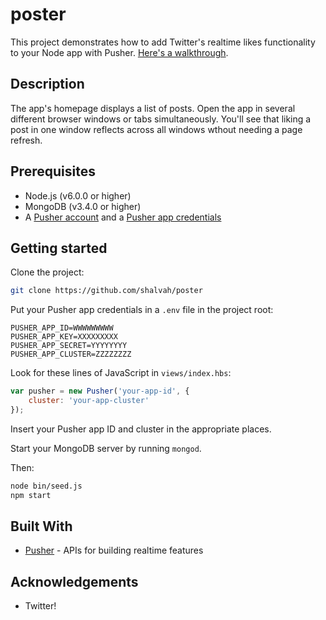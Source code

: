 # poster
This project demonstrates how to add Twitter's realtime likes functionality to your Node app with Pusher. [Here's a walkthrough](https://blog.pusher.com/build-twitters-realtime-likes-feature-node-js-pusher/).

## Description
The app's homepage displays a list of posts. Open the app in several different browser windows or tabs simultaneously. You'll see that liking a post in one window reflects across all windows wthout needing a page refresh.

## Prerequisites
- Node.js (v6.0.0 or higher) 
- MongoDB (v3.4.0 or higher)
- A [Pusher account](https://pusher.com/signup) and a [Pusher app credentials](http://dashboard.pusher.com/)

## Getting started
Clone the project:

```bash
git clone https://github.com/shalvah/poster
```

Put your Pusher app credentials in a `.env` file in the project root:
```
PUSHER_APP_ID=WWWWWWWWW
PUSHER_APP_KEY=XXXXXXXXX
PUSHER_APP_SECRET=YYYYYYYY
PUSHER_APP_CLUSTER=ZZZZZZZZ
```

Look for these lines of JavaScript in `views/index.hbs`:
```javascript
var pusher = new Pusher('your-app-id', {
    cluster: 'your-app-cluster'
});
```
Insert your Pusher app ID and cluster in the appropriate places.

Start your MongoDB server by running `mongod`.

Then:

```bash
node bin/seed.js
npm start
```

## Built With

* [Pusher](https://pusher.com/) - APIs for building realtime features

## Acknowledgements

- Twitter!
